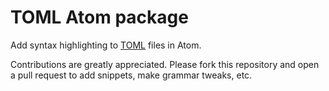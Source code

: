 # TOML Atom package

Add syntax highlighting to [TOML](https://github.com/mojombo/toml) files in
Atom.

Contributions are greatly appreciated. Please fork this repository and open a
pull request to add snippets, make grammar tweaks, etc.
